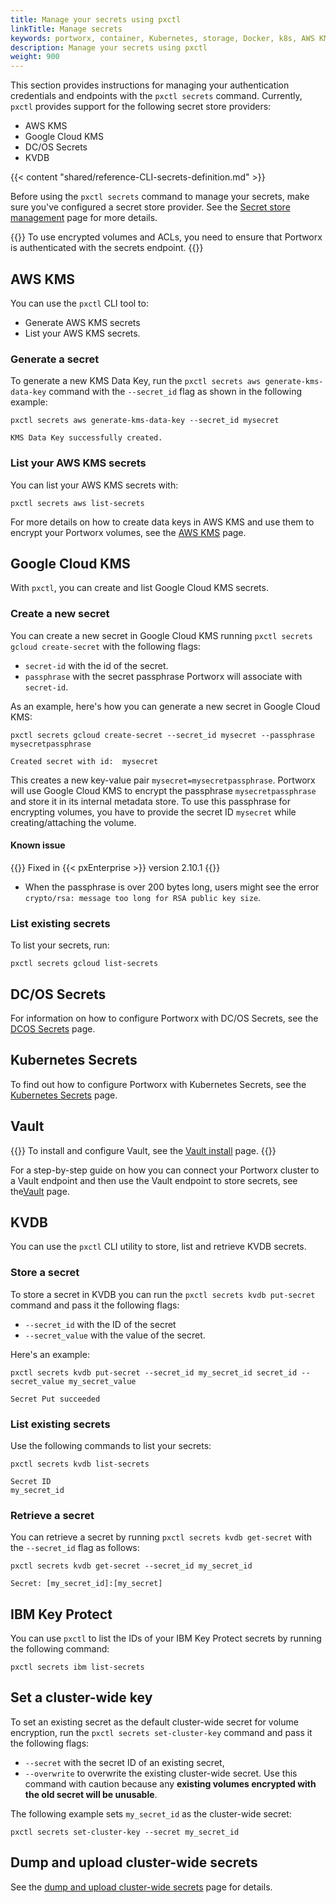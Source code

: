 ```yaml
---
title: Manage your secrets using pxctl
linkTitle: Manage secrets
keywords: portworx, container, Kubernetes, storage, Docker, k8s, AWS KMS, Kubernetes Secrets, Google Cloud KMS
description: Manage your secrets using pxctl
weight: 900
---
```


This section provides instructions for managing your authentication credentials and endpoints with the `pxctl secrets` command. Currently, `pxctl` provides support for the following secret store providers:

- AWS KMS
- Google Cloud KMS
- DC/OS Secrets
- KVDB

{{< content "shared/reference-CLI-secrets-definition.md" >}}

Before using the `pxctl secrets` command to manage your secrets, make sure you've configured a secret store provider. See the [Secret store management](/key-management/) page for more details.

{{<info>}}
To use encrypted volumes and ACLs, you need to ensure that Portworx is authenticated with the secrets endpoint.
{{</info>}}

## AWS KMS

You can use the `pxctl` CLI tool to:

- Generate AWS KMS secrets
- List your AWS KMS secrets.

### Generate a secret

To generate a new KMS Data Key, run the `pxctl secrets aws generate-kms-data-key` command with the `--secret_id` flag as shown in the following example:

```text
pxctl secrets aws generate-kms-data-key --secret_id mysecret
```

```output
KMS Data Key successfully created.
```

### List your AWS KMS secrets

You can list your AWS KMS secrets with:

``` text
pxctl secrets aws list-secrets
```

For more details on how to create data keys in AWS KMS and use them to encrypt your Portworx volumes, see the [AWS KMS](/key-management/aws-kms) page.

## Google Cloud KMS

With `pxctl`, you can create and list Google Cloud KMS secrets.

### Create a new secret

You can create a new secret in Google Cloud KMS running `pxctl secrets gcloud create-secret` with the following flags:

- `secret-id` with the id of the secret.
- `passphrase` with the secret passphrase Portworx will associate with `secret-id`.

As an example, here's how you can generate a new secret in Google Cloud KMS:

```text
pxctl secrets gcloud create-secret --secret_id mysecret --passphrase mysecretpassphrase
```

```output
Created secret with id:  mysecret
```

This creates a new key-value pair `mysecret=mysecretpassphrase`. Portworx will use Google Cloud KMS to encrypt the passphrase `mysecretpassphrase` and store it in its internal metadata store. To use this passphrase for encrypting volumes, you have to provide the secret ID `mysecret` while creating/attaching the volume.

#### Known issue
{{<info>}}
Fixed in {{< pxEnterprise >}} version 2.10.1
{{</info>}}

* When the passphrase is  over 200 bytes long, users might see the error `crypto/rsa: message too long for RSA public key size`. 

### List existing secrets

To list your secrets, run:

```text
pxctl secrets gcloud list-secrets
```


## DC/OS Secrets

For information on how to configure Portworx with DC/OS Secrets, see the [DCOS Secrets](/key-management/dc-os-secrets/) page.


## Kubernetes Secrets

To find out how to configure Portworx with Kubernetes Secrets, see the [Kubernetes Secrets](/key-management/kubernetes-secrets/) page.

## Vault

{{<info>}}
To install and configure Vault, see the [Vault install](https://www.vaultproject.io/docs/install) page.
{{</info>}}

For a step-by-step guide on how you can connect your Portworx cluster to a Vault endpoint and then use the Vault endpoint to store secrets, see the[Vault](/key-management/vault) page.

## KVDB

You can use the `pxctl` CLI utility to store, list and retrieve KVDB secrets.

### Store a secret

To store a secret in KVDB you can run the `pxctl secrets kvdb put-secret` command and pass it the following flags:

- `--secret_id` with the ID of the secret
- `--secret_value` with the value of the secret.

Here's an example:

```text
pxctl secrets kvdb put-secret --secret_id my_secret_id secret_id --secret_value my_secret_value
```

```output
Secret Put succeeded
```

### List existing secrets

Use the following commands to list your secrets:


```text
pxctl secrets kvdb list-secrets
```

```output
Secret ID
my_secret_id
```

### Retrieve a secret

You can retrieve a secret by running `pxctl secrets kvdb get-secret` with the `--secret_id` flag as follows:

```text
pxctl secrets kvdb get-secret --secret_id my_secret_id
```

```output
Secret: [my_secret_id]:[my_secret]
```

## IBM Key Protect

You can use `pxctl` to list the IDs of your IBM Key Protect secrets by running the following command:

```text
pxctl secrets ibm list-secrets
```

## Set a cluster-wide key

To set an existing secret as the default cluster-wide secret for volume encryption, run the `pxctl secrets set-cluster-key` command and pass it the following flags:

- `--secret` with the secret ID of an existing secret,
- `--overwrite` to overwrite the existing cluster-wide secret. Use this command with caution because any **existing volumes encrypted with the old secret will be unusable**.

The following example sets `my_secret_id` as the cluster-wide secret:

```text
pxctl secrets set-cluster-key --secret my_secret_id
```

## Dump and upload cluster-wide secrets

See the [dump and upload cluster-wide secrets](/reference/cli/dump-upload-cluster-wide-secret) page for details.
